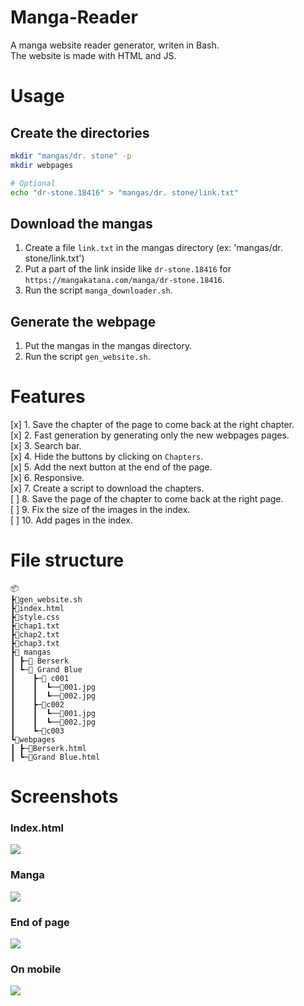 # Manga-Reader
A manga website reader generator, writen in Bash.    
The website is made with HTML and JS.


# Usage 
## Create the directories
```bash
mkdir "mangas/dr. stone" -p
mkdir webpages

# Optional
echo "dr-stone.18416" > "mangas/dr. stone/link.txt"
```
## Download the mangas
1. Create a file `link.txt` in the mangas directory (ex: 'mangas/dr. stone/link.txt')
2. Put a part of the link inside like `dr-stone.18416` for `https://mangakatana.com/manga/dr-stone.18416`.    
3. Run the script `manga_downloader.sh`.    
## Generate the webpage
1. Put the mangas in the mangas directory.
2. Run the script `gen_website.sh`.    

# Features
[x] 1. Save the chapter of the page to come back at the right chapter.    
[x] 2. Fast generation by generating only the new webpages pages.    
[x] 3. Search bar.    
[x] 4. Hide the buttons by clicking on `Chapters`.    
[x] 5. Add the next button at the end of the page.    
[x] 6. Responsive.    
[x] 7. Create a script to download the chapters.    
[ ] 8. Save the page of the chapter to come back at the right page.    
[ ] 9. Fix the size of the images in the index.     
[ ] 10. Add pages in the index.    

# File structure    
```
📦
┣📜gen_website.sh
┣📜index.html
┣📜style.css
┣📜chap1.txt
┣📜chap2.txt
┣📜chap3.txt
┣📂 mangas
┃ ┣─📂 Berserk
┃ ┗─📂 Grand Blue
┃    ┣─📂 c001
┃    ┃  ┗──📜001.jpg
┃    ┃  ┗──📜002.jpg
┃    ┣─📂c002
┃    ┃  ┗──📜001.jpg
┃    ┃  ┗──📜002.jpg
┃    ┗─📂c003
┗📂webpages
┃ ┣─📜Berserk.html
┃ ┗─📜Grand Blue.html
```
# Screenshots
### Index.html
![](https://i.imgur.com/CedFXPr.png)
### Manga
![](https://i.imgur.com/CC5RJb4.png)
### End of page
![](https://i.imgur.com/5sFpADJ.png)
### On mobile
![](https://i.imgur.com/X50l63P.png)
